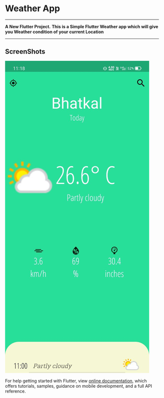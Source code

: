 # Weather App
---

**A New Flutter Project.**
**This is a Simple Flutter Weather app which  will give you Weather condition of your current Location**

---
ScreenShots
---
![](Extra%20files/photo6107009609182063165.jpg)





For help getting started with Flutter, view
[online documentation](https://flutter.dev/docs), which offers tutorials,
samples, guidance on mobile development, and a full API reference.

